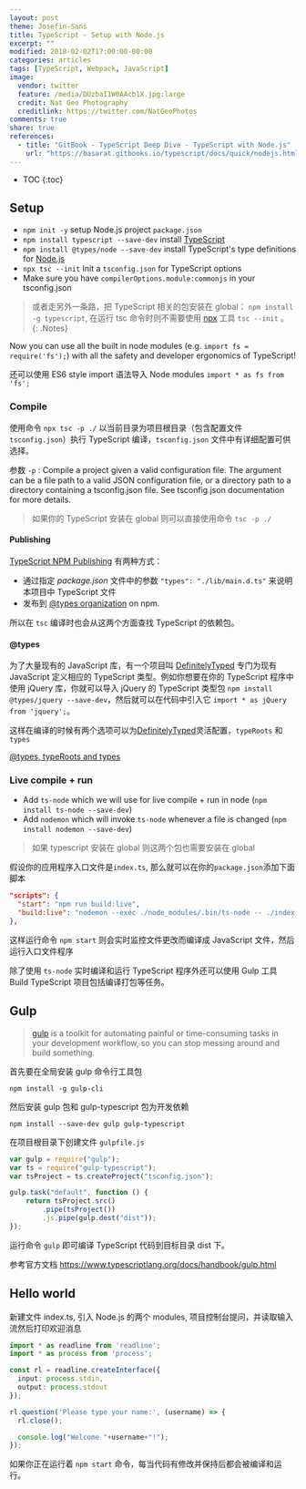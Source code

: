 ```yaml
---
layout: post
theme: Josefin-Sans
title: TypeScript - Setup with Node.js
excerpt: ""
modified: 2018-02-02T17:00:00-00:00
categories: articles
tags: [TypeScript, Webpack, JavaScript]
image:
  vendor: twitter
  feature: /media/DUzbaI1W0AAcb1X.jpg:large
  credit: Nat Geo Photography‏
  creditlink: https://twitter.com/NatGeoPhotos
comments: true
share: true
references:
  - title: "GitBook - TypeScript Deep Dive - TypeScript with Node.js"
    url: "https://basarat.gitbooks.io/typescript/docs/quick/nodejs.html"
---
```


* TOC
{:toc}

## Setup

* `npm init -y` setup Node.js project `package.json`
* `npm install typescript --save-dev` install [TypeScript][typescript]
* `npm install @types/node --save-dev` install TypeScript's type definitions for [Node.js][nodejs]
* `npx tsc --init` Init a `tsconfig.json` for TypeScript options
* Make sure you have `compilerOptions.module:commonjs` in your tsconfig.json

> 或者走另外一条路，把 TypeScript 相关的包安装在 global：
`npm install -g typescript`, 在运行 tsc 命令时则不需要使用 [npx][npx] 工具 `tsc --init` 。
{: .Notes}

Now you can use all the built in node modules (e.g. `import fs = require('fs');`) with all the safety and developer ergonomics of TypeScript!

还可以使用 ES6 style import 语法导入 Node modules `import * as fs from 'fs';`

### Compile
使用命令 `npx tsc -p ./` 以当前目录为项目根目录（包含配置文件 `tsconfig.json`）执行 TypeScript 编译，`tsconfig.json` 文件中有详细配置可供选择。

参数 `-p` : Compile a project given a valid configuration file. The argument can be a file path to a valid JSON configuration file, or a directory path to a directory containing a tsconfig.json file. See tsconfig.json documentation for more details.

> 如果你的 TypeScript 安装在 global 则可以直接使用命令 `tsc -p ./`

#### Publishing

[TypeScript NPM Publishing][typescript-declaration-files] 有两种方式：

* 通过指定 *package.json* 文件中的参数 `"types": "./lib/main.d.ts"` 来说明本项目中 TypeScript 文件
* 发布到 [@types organization][npmjs-types] on npm.

所以在 `tsc` 编译时也会从这两个方面查找 TypeScript 的依赖包。

#### @types

为了大量现有的 JavaScript 库，有一个项目叫 [DefinitelyTyped][DefinitelyTyped] 专门为现有 JavaScript 定义相应的 TypeScript 类型。例如你想要在你的 TypeScript 程序中使用 jQuery 库，你就可以导入 jQuery 的 TypeScript 类型包 `npm install @types/jquery --save-dev`，然后就可以在代码中引入它 `import * as jQuery from 'jquery';`。

这样在编译的时候有两个选项可以为[DefinitelyTyped][DefinitelyTyped]灵活配置，`typeRoots` 和 `types`

[@types, typeRoots and types](https://www.typescriptlang.org/docs/handbook/tsconfig-json.html#types-typeroots-and-types)

### Live compile + run

* Add `ts-node` which we will use for live compile + run in node (`npm install ts-node --save-dev`)
* Add `nodemon` which will invoke `ts-node` whenever a file is changed (`npm install nodemon --save-dev`)

> 如果 typescript 安装在 global 则这两个包也需要安装在 global

假设你的应用程序入口文件是`index.ts`, 那么就可以在你的`package.json`添加下面脚本

```json
"scripts": {
  "start": "npm run build:live",
  "build:live": "nodemon --exec ./node_modules/.bin/ts-node -- ./index.ts"
},
```

这样运行命令 `npm start` 则会实时监控文件更改而编译成 JavaScript 文件，然后运行入口文件程序

除了使用 `ts-node` 实时编译和运行 TypeScript 程序外还可以使用 Gulp 工具 Build TypeScript 项目包括编译打包等任务。


## Gulp

> [gulp][gulpjs] is a toolkit for automating painful or time-consuming tasks in your development workflow, so you can stop messing around and build something.

首先要在全局安装 gulp 命令行工具包

`npm install -g gulp-cli`

然后安装 gulp 包和 gulp-typescript 包为开发依赖

`npm install --save-dev gulp gulp-typescript`

在项目根目录下创建文件 `gulpfile.js`

```javascript
var gulp = require("gulp");
var ts = require("gulp-typescript");
var tsProject = ts.createProject("tsconfig.json");

gulp.task("default", function () {
    return tsProject.src()
        .pipe(tsProject())
        .js.pipe(gulp.dest("dist"));
});
```

运行命令 `gulp` 即可编译 TypeScript 代码到目标目录 dist 下。

参考官方文档 https://www.typescriptlang.org/docs/handbook/gulp.html

## Hello world

新建文件 index.ts, 引入 Node.js 的两个 modules, 项目控制台提问，并读取输入流然后打印欢迎消息

```typescript
import * as readline from 'readline';
import * as process from 'process';

const rl = readline.createInterface({
  input: process.stdin,
  output: process.stdout
});

rl.question('Please type your name:', (username) => {
  rl.close();

  console.log("Welcome "+username+"!");
});
```

如果你正在运行着 `npm start` 命令，每当代码有修改并保持后都会被编译和运行。





[typescript]:https://www.npmjs.com/package/typescript
[nodejs]:http://nodejs.org/
[npx]:https://www.npmjs.com/package/npx
[DefinitelyTyped]:http://definitelytyped.org/
[typescript-declaration-files]:https://www.typescriptlang.org/docs/handbook/declaration-files/publishing.html
[npmjs-types]:https://www.npmjs.com/~types
[gulpjs]:https://gulpjs.com/

